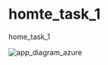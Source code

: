 # homte_task_1
 home_task_1

 ![app_diagram_azure](https://github.com/Sabriabid/home_task_1/assets/77688551/998afb9c-1be2-485b-8fe3-cd01472a59d7)

